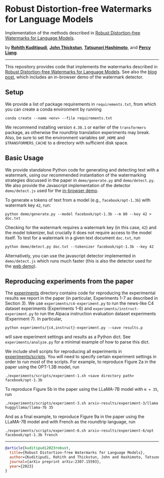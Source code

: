 # Robust Distortion-free Watermarks for Language Models

Implementation of the methods described in [Robust Distortion-free Watermarks for Language Models](https://arxiv.org/abs/2307.15593).

by [__Rohith Kuditipudi__](https://web.stanford.edu/~rohithk/), [__John Thickstun__](https://johnthickstun.com/), [__Tatsunori Hashimoto__](https://thashim.github.io/), and [__Percy Liang__](https://cs.stanford.edu/~pliang/).

-------------------------------------------------------------------------------------

This repository provides code that implements the watermarks described in [Robust Distortion-free Watermarks for Language Models](https://arxiv.org/abs/2307.15593). See also the [blog post](https://crfm.stanford.edu/2023/07/30/watermarking.html), which includes an in-browser demo of the watermark detector.

## Setup

We provide a list of package requirements in `requirements.txt`, from which you can create a conda environment by running

```
conda create --name <env> --file requirements.txt
```

We recommend installing version `4.30.1` or earlier of the `transformers` package, as otherwise the roundtrip translation experiments may break.
Also, be sure to set the environment variables `$HF_HOME` and `$TRANSFORMERS_CACHE` to a directory with sufficient disk space.

## Basic Usage

We provide standalone Python code for generating and detecting text with a watermark, using our recommended instantiation of the watermarking strategies discussed in the paper in `demo/generate.py` and `demo/detect.py`. We also provide the Javascript implementation of the detector `demo/detect.js` used for the [in-browser demo](https://crfm.stanford.edu/2023/07/30/watermarking.html).

To generate `m` tokens of text from a model (e.g., `facebook/opt-1.3b`) with watermark key `42`, run:

```
python demo/generate.py --model facebook/opt-1.3b --m 80 --key 42 > doc.txt
```

Checking for the watermark requires a watermark key (in this case, `42`) and the model tokenizer, but crucially it does not require access to the model itself. To test for a watermark in a given text document `doc.txt`, run

```
python demo/detect.py doc.txt --tokenizer facebook/opt-1.3b --key 42
```

Alternatively, you can use the javascript detector implemented in `demo/detect.js` which runs much faster (this is also the detector used for the [web demo](https://crfm.stanford.edu/2023/07/30/watermarking.html)).


## Reproducing experiments from the paper

The [experiments](experiments) directory contains code for reproducing the experimental results we report in the paper (in particular, Experiments 1-7 as described in Section 3).
We use `experiments/c4-experiment.py` to run the news-like C4 dataset experiments (Experiments 1-6) and `experiments/instruct-experiment.py` to run the Alpaca instruction evaluation dataset experiments (Experiment 7).
In particular,

```
python experiments/{c4,instruct}-experiment.py --save results.p
```
will save experiment settings and results as a Python dict.
See `experiments/analyze.py` for a minimal example of how to parse this dict.

We include shell scripts for reproducing all experiments in [experiments/scripts](experiments/scripts). You will need to specify certain experiment settings in order to run most of the scripts.
For example, to reproduce Figure 2a in the paper using the OPT-1.3B model, run

```
./experiments/scripts/experiment-1.sh <save directory path> facebook/opt-1.3b
```

To reproduce Figure 5b in the paper using the LLaMA-7B model with `m = 35`, run

```
./experiments/scripts/experiment-3.sh arxiv-results/experiment-3/llama huggyllama/llama-7b 35
```

And as a final example, to reproduce Figure 9a in the paper using the LLaMA-7B model and with
French as the roundtrip language, run

```
./experiments/scripts/experiment-6.sh arxiv-results/experiment-6/opt facebook/opt-1.3b french
```

-------------------------------------------------------------------------------------

```bib
@article{kuditipudi2023robust,
  title={Robust Distortion-free Watermarks for Language Models},
  author={Kuditipudi, Rohith and Thickstun, John and Hashimoto, Tatsunori and Liang, Percy},
  journal={arXiv preprint arXiv:2307.15593},
  year={2023}
}
```
